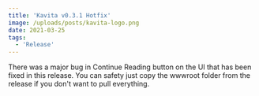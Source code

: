 ```yaml
---
title: 'Kavita v0.3.1 Hotfix'
image: /uploads/posts/kavita-logo.png
date: 2021-03-25
tags:
  - 'Release'
---
```


There was a major bug in Continue Reading button on the UI that has been fixed in this release. You can safety just copy the wwwroot folder from the release if you don't want to pull everything. 